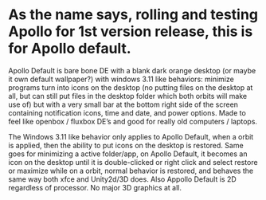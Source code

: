 # As the name says, rolling and testing Apollo for 1st version release, this is for Apollo default.
Apollo Default is bare bone DE with a blank dark orange desktop (or maybe it own default wallpaper?) with windows 3.11 like behaviors: minimize programs turn into icons on the desktop (no putting files on the desktop at all, but can still put files in the desktop folder which both orbits will make use of) but with a very small bar at the bottom right side of the screen containing notification icons, time and date, and power options. Made to feel like openbox / fluxbox DE’s and good for really old computers / laptops.

The Windows 3.11 like behavior only applies to Apollo Default, when a orbit is applied, then the ability to put icons on the desktop is restored. Same goes for minimizing a active folder/app, on Apollo Default, it becomes an icon on the desktop until it is double-clicked or right click and select restore or maximize while on a orbit, normal behavior is restored, and behaves the same way both xfce and Unity2d/3D does.
Also Appollo Default is 2D regardless of processor. No major 3D graphics at all.
